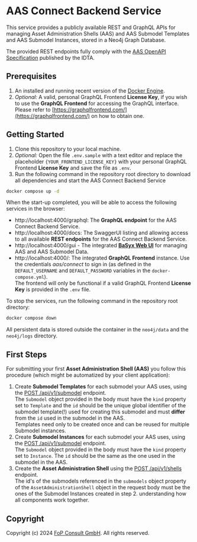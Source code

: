 ﻿# AAS Connect Backend Service

This service provides a publicly available REST and GraphQL APIs for managing Asset Administration Shells (AAS) and AAS Submodel Templates and AAS Submodel Instances, stored in a Neo4j Graph Database. 

The provided REST endpoints fully comply with the [AAS OpenAPI Specification](https://github.com/admin-shell-io/aas-specs-api) published by the IDTA.


## Prerequisites

1. An installed and running recent version of the [Docker Engine](https://docs.docker.com/get-docker/).
2. *Optional:* A valid, personal GraphQL Frontend **License Key**, if you wish to use the **GraphQL Frontend** for accessing the GraphQL interface. <br/>Please refer to [https://graphqlfrontend.com/](https://graphqlfrontend.com/) on how to obtain one.

## Getting Started

1. Clone this repository to your local machine.
2. *Optional:* Open the file `.env.sample` with a text editor and replace the placeholder `{YOUR_FRONTEND_LICENSE_KEY}` with your personal GraphQL Frontend **License Key** and save the file as `.env`.
3. Run the following command in the repository root directory to download all dependencies and start the AAS Connect Backend Service 

 ```bash
 docker compose up -d
 ```

When the start-up completed, you will be able to access the following services in the browser:

- http://localhost:4000/graphql: The **GraphQL endpoint** for the AAS Connect Backend Service.
- http://localhost:4000/docs: The SwaggerUI listing and allowing access to all available **REST endpoints** for the AAS Connect Backend Service.
- http://localhost:4000/gui - The integrated **[BaSyx Web UI](https://github.com/eclipse-basyx/basyx-applications/tree/main/aas-gui)** for managing AAS and AAS Submodel Data.
- http://localhost:4000/: The integrated **GraphQL Frontend** instance. Use the credentials *aas/connect* to sign in (as defined in the `DEFAULT_USERNAME` and `DEFAULT_PASSWORD` variables in the `docker-compose.yml`). <br/>The frontend will only be functional if a valid GraphQL Frontend **License Key** is provided in the `.env` file.

To stop the services, run the following command in the repository root directory:

```bash
docker compose down
```

All persistent data is stored outside the container in the `neo4j/data` and the `neo4j/logs` directory. 

## First Steps

For submitting your first **Asset Administration Shell (AAS)** you follow this procedure (which might be automatized by your client application):

1. Create **Submodel Templates** for each submodel your AAS uses, using the [POST /api/v1/submodel](http://localhost:4000/docs/#/Submodel%20Repository%20API/PostSubmodel) endpoint.<br/>The `Submodel` object provided in the body must have the `kind` property set to `Template` and the `id` should be the unique global identifier of the submodel template(!) used for creating this submodel and must **differ** from the `id` used in the submodel in the AAS.
<br/>Templates need only to be created once and can be reused for multiple Submodel instances.
2.  Create **Submodel Instances** for each submodel your AAS uses, using the [POST /api/v1/submodel](http://localhost:4000/docs/#/Submodel%20Repository%20API/PostSubmodel) endpoint. <br/>The `Submodel` object provided in the body must have the `kind` property set to `Instance`. The `id` should be the same as the one used in the submodel in the AAS.
3. Create the **Asset Administration Shell** using the [POST /api/v1/shells](http://localhost:4000/docs/#/Asset%20Administration%20Shell%20Repository%20API/PostAssetAdministrationShell) endpoint. <br/>The id's of the submodels referenced in the `submodels` object property of the `AssetAdministrationShell` object in the request body must be the ones of the Submodel Instances created in step 2.
   understanding how all components work together.

## Copyright

Copyright (c) 2024 [FoP Consult GmbH](https://fop-consult.de/). All rights reserved.